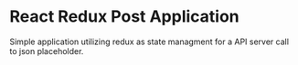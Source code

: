 # React Redux Post Application

Simple application utilizing redux as state managment for a API server call to json placeholder.



